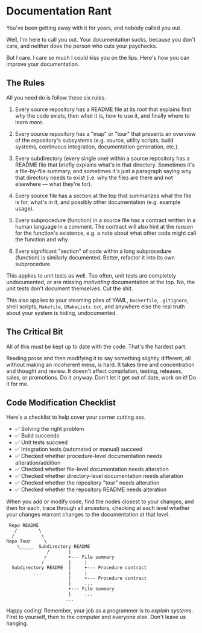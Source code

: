 Documentation Rant
==================
You've been getting away with it for years, and nobody called you out.

Well, I'm here to call you out.  Your documentation sucks, because you don't
care, and neither does the person who cuts your paychecks.

But I care.  I care so much I could kiss you on the lips.  Here's how you can
improve your documentation.

The Rules
---------
All you need do is follow these six rules.

1. Every source repository has a README file at its root
  that explains first _why_ the code exists, then _what_ it is,
  _how_ to use it, and finally where to learn _more_.

2. Every source repository has a "map" or "tour" that presents an
  overview of the repository's subsystems (e.g. source, utility scripts,
  build systems, continuous integration, documentation generation, etc.).

3. Every subdirectory (every single one) within a source repository
  has a README file that briefly explains what's in that
  directory.  Sometimes it's a file-by-file summary, and sometimes
  it's just a paragraph saying why that directory needs to exist
  (i.e. why the files are there and not elsewhere — what they're for).

4. Every source file has a section at the top that summarizes what the
  file is for, what's in it, and possibly other documentation (e.g.
  example usage).

5. Every subprocedure (function) in a source file has a contract written
  in a human language in a comment.  The contract will also hint at the
  _reason_ for the function's existence, e.g. a note about what other
  code might call the function and why.

6. Every significant "section" of code within a long subprocedure (function)
  is similarly documented.  Better, refactor it into its own subprocedure.

This applies to unit tests as well.  Too often, unit tests are completely
undocumented, or are missing _motivating_ documentation at the top.  No,
the unit tests don't document themselves.  Cut the shit.

This also applies to your steaming piles of YAML, `Dockerfile`, `.gitignore`,
shell scripts, `Makefile`, `CMakeLists.txt`, and anywhere else the real truth
about your system is hiding, undocumented. 

The Critical Bit
----------------
All of this must be kept up to date with the code.  That's the hardest part.

Reading prose and then modifying it to say something slightly different, all
without making an incoherent mess, is hard.  It takes time and concentration
and thought and review.  It doesn't affect compilation, testing, releases,
sales, or promotions.  Do it anyway.  Don't let it get out of date, work
on it!  Do it for me.

Code Modification Checklist
---------------------------
Here's a checklist to help cover your corner cutting ass.

- ✅ Solving the right problem
- ✅ Build succeeds
- ✅ Unit tests succeed
- ✅ Integration tests (automated or manual) succeed
- ✅ Checked whether procedure-level documentation needs alteration/addition
- ✅ Checked whether file-level documentation needs alteration
- ✅ Checked whether directory-level documentation needs alteration
- ✅ Checked whether the repository "tour" needs alteration
- ✅ Checked whether the repository README needs alteration
    
When you add or modify code, find the nodes closest to your changes,
and then for each, trace through all ancestors, checking at each level
whether your changes warrant changes to the documentation at that level.
```text 
 Repo README
   /        \
  /          \
Repo Tour     \
    \_____  Subdirectory README
               /       |
              /        +--- File summary
             /         |     |
  Subdirectory README  |     +--- Procedure contract
          ...          |     |
                       |     +--- Procedure contract
                       |     ...
                       +--- File summary
                       |     ...
                      ...
```

Happy coding!  Remember, your job as a programmer is to _explain systems_.
First to yourself, then to the computer and everyone else.  Don't leave us
hanging.
